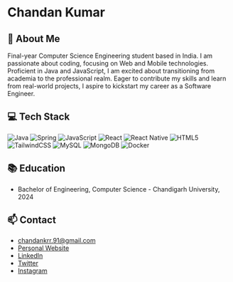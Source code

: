 # Chandan Kumar

## 👋 About Me

Final-year Computer Science Engineering student based in India. I am passionate about coding, focusing on Web and Mobile technologies. Proficient in Java and JavaScript, I am excited about transitioning from academia to the professional realm. Eager to contribute my skills and learn from real-world projects, I aspire to kickstart my career as a Software Engineer.


## 💻 Tech Stack
![Java](https://img.shields.io/badge/java-%23ED8B00.svg?style=for-the-badge&logo=openjdk&logoColor=white) ![Spring](https://img.shields.io/badge/spring-%236DB33F.svg?style=for-the-badge&logo=spring&logoColor=white) ![JavaScript](https://img.shields.io/badge/javascript-%23323330.svg?style=for-the-badge&logo=javascript&logoColor=%23F7DF1E) ![React](https://img.shields.io/badge/react-%2320232a.svg?style=for-the-badge&logo=react&logoColor=%2361DAFB) ![React Native](https://img.shields.io/badge/react_native-%2320232a.svg?style=for-the-badge&logo=react&logoColor=%2361DAFB) ![HTML5](https://img.shields.io/badge/html5-%23E34F26.svg?style=for-the-badge&logo=html5&logoColor=white) ![TailwindCSS](https://img.shields.io/badge/tailwindcss-%2338B2AC.svg?style=for-the-badge&logo=tailwind-css&logoColor=white) ![MySQL](https://img.shields.io/badge/mysql-%2300000f.svg?style=for-the-badge&logo=mysql&logoColor=white) ![MongoDB](https://img.shields.io/badge/MongoDB-%234ea94b.svg?style=for-the-badge&logo=mongodb&logoColor=white) ![Docker](https://img.shields.io/badge/docker-%230db7ed.svg?style=for-the-badge&logo=docker&logoColor=white)

## 📚 Education

- Bachelor of Engineering, Computer Science - Chandigarh University, 2024


## 📫 Contact

- chandankrr.91@gmail.com
- [Personal Website](https://personal-portfolio-chandankrr.vercel.app/)
- [LinkedIn](https://www.linkedin.com/in/chandan-krr)
- [Twitter](https://twitter.com/_chandankrr)
- [Instagram](https://www.instagram.com/_chandankrr)
